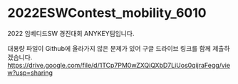 # 2022ESWContest_mobility_6010
2022 임베디드SW 경진대회 ANYKEY팀입니다.

대용량 파일이 Github에 올라가지 않은 문제가 있어 구글 드라이브 링크를 함께 제출하겠습니다.
https://drive.google.com/file/d/1TCp7PM0wZXQiQXbD7LiUos0qijraFegg/view?usp=sharing
